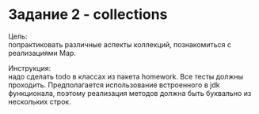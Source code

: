 # Задание 2 - collections

Цель:<br>
попрактиковать различные аспекты коллекций,
познакомиться с реализациями Map.

Инструкция:<br>
надо сделать todo в классах из пакета homework.
Все тесты должны проходить.
Предполагается использование встроенного в jdk функционала, поэтому реализация методов должна быть буквально из
нескольких строк.